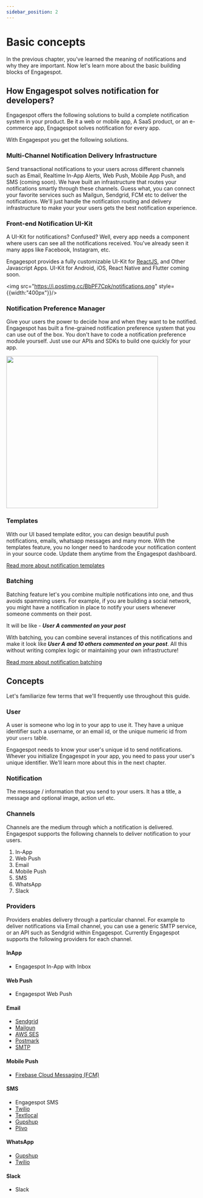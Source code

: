 ```yaml
---
sidebar_position: 2
---
```


# Basic concepts

In the previous chapter, you've learned the meaning of notifications and why they are important. Now let's learn more about the basic building blocks of Engagespot.

## How Engagespot solves notification for developers?

Engagespot offers the following solutions to build a complete notification system in your product. Be it a web or mobile app, A SaaS product, or an e-commerce app, Engagespot solves notification for every app.

With Engagespot you get the following solutions.

### Multi-Channel Notification Delivery Infrastructure

Send transactional notifications to your users across different channels such as Email, Realtime In-App Alerts, Web Push, Mobile App Push, and SMS (coming soon). We have built an infrastructure that routes your notifications smartly through these channels. Guess what, you can connect your favorite services such as Mailgun, Sendgrid, FCM etc to deliver the notifications. We'll just handle the notification routing and delivery infrastructure to make your your users gets the best notification experience.

### Front-end Notification UI-Kit

A UI-Kit for notifications? Confused? Well, every app needs a component where users can see all the notifications received.
You've already seen it many apps like Facebook, Instagram, etc.

Engagespot provides a fully customizable UI-Kit for [ReactJS](https://www.npmjs.com/package/@engagespot/react-component), and Other Javascript Apps. UI-Kit for Android, iOS, React Native and Flutter coming soon.

<img src="https://i.postimg.cc/BbPF7Cpk/notifications.png" style={{width:"400px"}}/>

### Notification Preference Manager

Give your users the power to decide how and when they want to be notified. Engagespot has built a fine-grained notification preference system that you can use out of the box. You don't have to code a notification preference module yourself. Just use our APIs and SDKs to build one quickly for your app.

<img src="https://954874.smushcdn.com/2618921/wp-content/uploads/2022/02/Group-866.png?lossy=1&strip=1&webp=1" width="400px"/>

### Templates

With our UI based template editor, you can design beautiful push notifications, emails, whatsapp messages and many more. With the templates feature, you no longer need to hardcode your notification content in your source code. Update them anytime from the Engagespot dashboard.

[Read more about notification templates](/docs/templates/introduction)

### Batching

Batching feature let's you combine multiple notifications into one, and thus avoids spamming users. For example, if you are building a social network, you might have a notification in place to notify your users whenever someone comments on their post.

It will be like - <i>**User A commented on your post**</i>

With batching, you can combine several instances of this notifications and make it look like <i>**User A and 10 others commented on your post**</i>. All this without writing complex logic or maintaining your own infrastructure!

[Read more about notification batching](/docs/batching/introduction)

## Concepts

Let's familiarize few terms that we'll frequently use throughout this guide.

### User

A user is someone who log in to your app to use it. They have a unique identifier such a username, or an email id, or the unique numeric id from your `users` table.

Engagespot needs to know your user's unique id to send notifications. Whever you initialize Engagespot in your app, you need to pass your user's unique identifier. We'll learn more about this in the next chapter.

### Notification

The message / information that you send to your users. It has a title, a message and optional image, action url etc.

### Channels

Channels are the medium through which a notification is delivered. Engagespot supports the following channels to deliver notification to your users.

1. In-App
2. Web Push
3. Email
4. Mobile Push
5. SMS
6. WhatsApp
7. Slack

### Providers

Providers enables delivery through a particular channel. For example to deliver notifications via Email channel, you can use a generic SMTP service, or an API such as Sendgrid within Engagespot. Currently Engagespot supports the following providers for each channel.

#### InApp
* Engagespot In-App with Inbox

#### Web Push
* Engagespot Web Push

#### Email
* [Sendgrid](/docs/channels/configuring-providers/email/sendgrid-provider)
* [Mailgun](/docs/channels/configuring-providers/email/mailgun)
* [AWS SES](/docs/channels/configuring-providers/email/ses)
* [Postmark](/docs/channels/configuring-providers/email/postmark)
* [SMTP](/docs/channels/configuring-providers/email/smtp-provider)

#### Mobile Push
* [Firebase Cloud Messaging (FCM)](/docs/channels/configuring-providers/mobile-push/FCM-provider)

#### SMS
* Engagespot SMS
* [Twilio](/docs/channels/configuring-providers/sms/twilio)
* [Textlocal](/docs/channels/configuring-providers/sms/textlocal)
* [Gupshup](/docs/channels/configuring-providers/sms/gupshup)
* [Plivo](/docs/channels/configuring-providers/sms/plivo)

#### WhatsApp
* [Gupshup](/docs/channels/configuring-providers/whatsapp/gupshup)
* [Twilio](/docs/channels/configuring-providers/whatsapp/twilio)

#### Slack
* Slack
